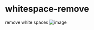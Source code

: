 # whitespace-remove
 remove white spaces
![image](https://github.com/Darshan1711/whitespace-remove/assets/146448963/4fb1c915-e782-40e4-997a-937150d5c65d)
